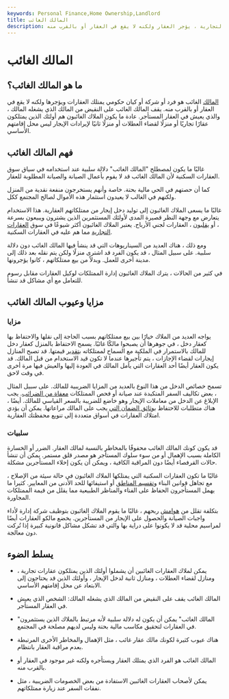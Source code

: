 ```yaml
---
keywords: Personal Finance,Home Ownership,Landlord
title: المالك الغائب
description: المالك الغائب ، الموجود غالبًا في ملكية العقارات التجارية ، يؤجر العقار ولكنه لا يقع في العقار أو بالقرب منه.
---
```


# المالك الغائب
## ما هو المالك الغائب؟

[المالك](/landlord) الغائب هو فرد أو شركة أو كيان حكومي يمتلك العقارات ويؤجرها ولكنه لا يقع في العقار أو بالقرب منه. يقف المالك الغائب على النقيض من المالك الذي يشغله المالك ، والذي يعيش في العقار المستأجر. عادة ما يكون الملاك الغائبون هم أولئك الذين يمتلكون عقارًا تجاريًا أو منزلًا لقضاء العطلات أو منزلًا ثانيًا لإيرادات الإيجار ليس محل إقامتهم الأساسي.

## فهم المالك الغائب

غالبًا ما يكون لمصطلح "المالك الغائب" دلالة سلبية عند استخدامه في سياق سوق العقارات السكنية لأن المالك الغائب قد لا يقوم بأعمال الصيانة والصيانة المطلوبة للعقار.

كما أن حصتهم في الحي مالية بحتة. خاصة وأنهم يستخرجون منفعة نقدية من المنزل ولكنهم في الغالب لا يعيدون استثمار هذه الأموال لصالح المجتمع ككل.

غالبًا ما يسعى الملاك الغائبون إلى توليد دخل إيجار من ممتلكاتهم العقارية. هذا الاستخدام يتعارض مع وجهة النظر قصيرة المدى لأولئك المستثمرين الذين يشترون ويبيعون بسرعة ، أو [يقلبون](/flipping) ، العقارات لجني الأرباح. يعتبر الملاك الغائبون أكثر شيوعًا في سوق [العقارات التجارية](/commercialrealestate) مما هم عليه في العقارات السكنية.

ومع ذلك ، هناك العديد من السيناريوهات التي قد ينشأ فيها المالك الغائب دون دلالة سلبية. على سبيل المثال ، قد يكون الفرد قد اشترى منزلًا ولكن يتم نقله بعد ذلك إلى مدينة أخرى للعمل. وبدلاً من بيع ممتلكاتهم ، كانوا يؤجرونها.

في كثير من الحالات ، يترك الملاك الغائبون إدارة الممتلكات لوكيل العقارات مقابل رسوم للتعامل مع أي مشاكل قد تنشأ.

## مزايا وعيوب المالك الغائب

### مزايا

يواجه العديد من الملاك خيارًا بين بيع ممتلكاتهم بسبب الحاجة إلى نقلها والاحتفاظ بها كعقار دخل ، في جوهرها أن يصبحوا مالكًا غائبًا. يسمح الاحتفاظ بالمنزل كعقار دخل للمالك بالاستمرار في الملكية مع السماح لممتلكاته [بتقدير](/appreciation) قيمتها. قد تصبح المنازل إيجارات لقضاء الإجازات ، يتم تأجيرها عندما لا تكون قيد الاستخدام من قبل المالك. قد يكون العقار أيضًا أحد العقارات التي يأمل المالك في العودة إليها والعيش فيها مرة أخرى في وقت لاحق.

تسمح خصائص الدخل من هذا النوع بالعديد من المزايا الضريبية للمالك. على سبيل المثال ، بعض تكاليف السفر المتكبدة عند صيانة أو فحص الممتلكات [معفاة من الضرائب](/tax-deduction). يجب الإبلاغ عن الدخل من معاملات الإيجار وهو خاضع للضريبة بالسعر القياسي للمالك. أيضًا ، هناك متطلبات للاحتفاظ [بوثائق الضمان التي](/security-deposit) يجب على المالك مراعاتها. يمكن أن يؤدي امتلاك العقارات في أسواق متعددة إلى تنويع محفظتك العقارية.

### سلبيات

قد يكون كونك المالك الغائب محفوفًا بالمخاطر بالنسبة لمالك العقار. الضرر أو الخسارة الكاملة بسبب الإهمال أو من سوء سلوك المستأجر هو مصدر قلق مستمر. يمكن أن تنشأ حالات القرفصاء أيضًا دون المراقبة الكافية ، ويمكن أن يكون إخلاء المستأجرين مشكلة.

غالبًا ما تكون العقارات السكنية التي يمتلكها الملاك الغائبون في حالة سيئة من الإصلاح ، مع تجاهل قوانين البناء [وتقسيم المناطق](/zoning) أو استيفائها للحد الأدنى من المعايير. كثيرا ما يهمل المستأجرون الحفاظ على الفناء والمناظر الطبيعية مما يقلل من قيمة الممتلكات المجاورة.

بتكلفة تقلل من [هوامش](/profitmargin) ربحهم ، غالبًا ما يقوم الملاك الغائبون بتوظيف شركة إدارة لأداء واجبات الصيانة والحصول على الإيجار من المستأجرين. يخضع مالكو العقارات أيضًا لمراسيم محلية قد لا يكونوا على دراية بها والتي قد تشكل مشاكل قانونية كبيرة إذا تُركت دون معالجة.

## يسلط الضوء

- يمكن لملاك العقارات الغائبين أن يشملوا أولئك الذين يمتلكون عقارات تجارية ، ومنازل لقضاء العطلات ، ومنازل ثانية لدخل الإيجار ، وأولئك الذين قد يحتاجون إلى الابتعاد عن محل إقامتهم الأساسي.

- المالك الغائب يقف على النقيض من المالك الذي يشغله المالك: الشخص الذي يعيش في العقار المستأجر.

- "المالك الغائب" يمكن أن يكون له دلالة سلبية لأنه مرتبط بالملاك الذين يستثمرون في العقارات لتحقيق مكاسب مالية بحتة وليس لديهم مصلحة في المجتمع.

- هناك عيوب كثيرة لكونك مالك عقار غائب ، مثل الإهمال والمخاطر الأخرى المرتبطة بعدم مراقبة العقار بانتظام.

- المالك الغائب هو الفرد الذي يمتلك العقار ويستأجره ولكنه غير موجود في العقار أو بالقرب منه.

- يمكن لأصحاب العقارات الغائبين الاستفادة من بعض الخصومات الضريبية ، مثل نفقات السفر عند زيارة ممتلكاتهم.

